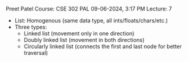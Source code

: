 Preet Patel
Course: CSE 302 PAL
09-06-2024, 3:17 PM
Lecture: 7

- List: Homogenous (same data type, all ints/floats/chars/etc.)
- Three types:
	- Linked list (movement only in one direction)
	- Doubly linked list (movement in both directions)
	- Circularly linked list (connects the first and last node for better traversal)
